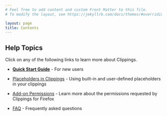 ```yaml
---
# Feel free to add content and custom Front Matter to this file.
# To modify the layout, see https://jekyllrb.com/docs/themes/#overriding-theme-defaults

layout: page
title: Contents
---
```


## Help Topics

Click on any of the following links to learn more about Clippings.

* **[Quick Start Guide](https://aecreations.sourceforge.io/clippings/quickstart.php)** - For new users

* [Placeholders in Clippings](placeholders.html) - Using built-in and user-defined placeholders in your clippings

* [Add-on Permissions](permissions.md) - Learn more about the permissions requested by Clippings for Firefox

* [FAQ](faq.md) - Frequently asked questions
